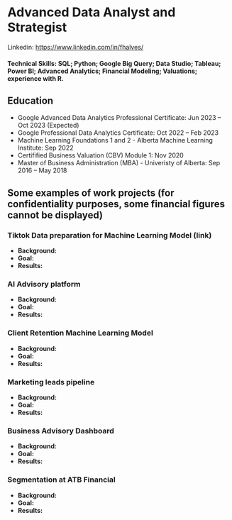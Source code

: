 # Advanced Data Analyst and Strategist

Linkedin: https://www.linkedin.com/in/fhalves/

#### Technical Skills: SQL; Python; Google Big Query; Data Studio; Tableau; Power BI; Advanced Analytics; Financial Modeling; Valuations; experience with R.

## Education
- Google Advanced Data Analytics Professional Certificate: Jun 2023 – Oct 2023 (Expected)
- Google Professional Data Analytics Certificate: Oct 2022 – Feb 2023
- Machine Learning Foundations 1 and 2 - Alberta Machine Learning Institute: Sep 2022
- Certifified Business Valuation (CBV) Module 1:  Nov 2020
- Master of Business Administration (MBA) - Univeristy of Alberta: Sep 2016 – May 2018


## Some examples of work projects (for confidentiality purposes, some financial figures cannot be displayed)  
###  Tiktok Data preparation for Machine Learning Model (link)
- **Background:**
- **Goal:**
- **Results:**

###  AI Advisory platform
- **Background:**
- **Goal:**
- **Results:**

###  Client Retention Machine Learning Model
- **Background:**
- **Goal:**
- **Results:**

###  Marketing leads pipeline
- **Background:**
- **Goal:**
- **Results:**

###  Business Advisory Dashboard
- **Background:**
- **Goal:**
- **Results:**

###  Segmentation at ATB Financial
- **Background:**
- **Goal:**
- **Results:**

